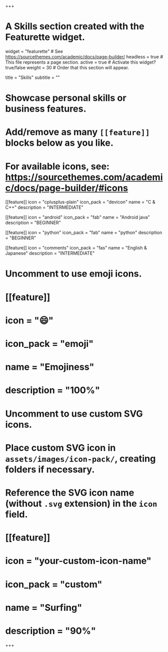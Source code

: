 +++
# A Skills section created with the Featurette widget.
widget = "featurette"  # See https://sourcethemes.com/academic/docs/page-builder/
headless = true  # This file represents a page section.
active = true  # Activate this widget? true/false
weight = 30  # Order that this section will appear.

title = "Skills"
subtitle = ""

# Showcase personal skills or business features.
# 
# Add/remove as many `[[feature]]` blocks below as you like.
# 
# For available icons, see: https://sourcethemes.com/academic/docs/page-builder/#icons

[[feature]]
  icon = "cplusplus-plain"
  icon_pack = "devicon"
  name = "C & C++"
  description = "INTERMEDIATE"

[[feature]]
  icon = "android"
  icon_pack = "fab"
  name = "Android java"
  description = "BEGINNER"
  
[[feature]]
  icon = "python"
  icon_pack = "fab"
  name = "python"
  description = "BEGINNER"
  
[[feature]]
  icon = "comments"
  icon_pack = "fas"
  name = "English & Japanese"
  description = "INTERMEDIATE"

# Uncomment to use emoji icons.
# [[feature]]
#  icon = ":smile:"
#  icon_pack = "emoji"
#  name = "Emojiness"
#  description = "100%"  

# Uncomment to use custom SVG icons.
# Place custom SVG icon in `assets/images/icon-pack/`, creating folders if necessary.
# Reference the SVG icon name (without `.svg` extension) in the `icon` field.
# [[feature]]
#  icon = "your-custom-icon-name"
#  icon_pack = "custom"
#  name = "Surfing"
#  description = "90%"

+++
